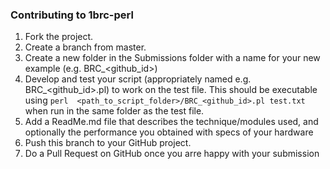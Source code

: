 ### Contributing to 1brc-perl

1) Fork the project.
2) Create a branch from master.
3) Create a new folder in the Submissions folder with a name for your new example (e.g. BRC_&lt;github_id&gt;)
4) Develop and test your script (appropriately named e.g. BRC_&lt;github_id&gt;.pl) to work on the test file. This should be executable using
    `perl  <path_to_script_folder>/BRC_<github_id>.pl test.txt` when run in the same folder as the test file.
5) Add a ReadMe.md file that describes the technique/modules used, and optionally the performance you obtained with specs of your hardware
6) Push this branch to your GitHub project.
7) Do a Pull Request on GitHub once you arre happy with your submission
